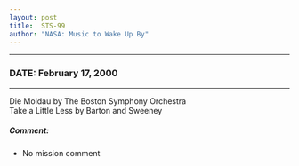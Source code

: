```yaml
---
layout: post
title:  STS-99
author: "NASA: Music to Wake Up By"
---
```


----
### DATE: February 17, 2000
----
Die Moldau by The Boston Symphony Orchestra<br />Take a Little Less by Barton and Sweeney

##### Comment:
* No mission comment

